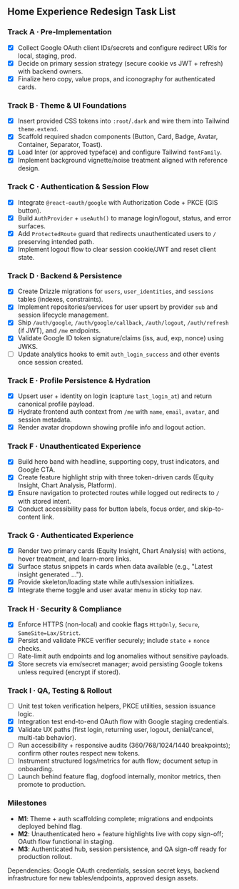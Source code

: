 ## Home Experience Redesign Task List

### Track A · Pre-Implementation
- [x] Collect Google OAuth client IDs/secrets and configure redirect URIs for local, staging, prod.
- [x] Decide on primary session strategy (secure cookie vs JWT + refresh) with backend owners.
- [x] Finalize hero copy, value props, and iconography for authenticated cards.

### Track B · Theme & UI Foundations
- [x] Insert provided CSS tokens into `:root`/`.dark` and wire them into Tailwind `theme.extend`.
- [x] Scaffold required shadcn components (Button, Card, Badge, Avatar, Container, Separator, Toast).
- [x] Load Inter (or approved typeface) and configure Tailwind `fontFamily`.
- [x] Implement background vignette/noise treatment aligned with reference design.

### Track C · Authentication & Session Flow
- [x] Integrate `@react-oauth/google` with Authorization Code + PKCE (GIS button).
- [x] Build `AuthProvider` + `useAuth()` to manage login/logout, status, and error surfaces.
- [x] Add `ProtectedRoute` guard that redirects unauthenticated users to `/` preserving intended path.
- [x] Implement logout flow to clear session cookie/JWT and reset client state.

### Track D · Backend & Persistence
- [x] Create Drizzle migrations for `users`, `user_identities`, and `sessions` tables (indexes, constraints).
- [x] Implement repositories/services for user upsert by provider `sub` and session lifecycle management.
- [x] Ship `/auth/google`, `/auth/google/callback`, `/auth/logout`, `/auth/refresh` (if JWT), and `/me` endpoints.
- [x] Validate Google ID token signature/claims (iss, aud, exp, nonce) using JWKS.
- [ ] Update analytics hooks to emit `auth_login_success` and other events once session created.

### Track E · Profile Persistence & Hydration
- [x] Upsert user + identity on login (capture `last_login_at`) and return canonical profile payload.
- [x] Hydrate frontend auth context from `/me` with `name`, `email`, `avatar`, and session metadata.
- [x] Render avatar dropdown showing profile info and logout action.

### Track F · Unauthenticated Experience
- [x] Build hero band with headline, supporting copy, trust indicators, and Google CTA.
- [x] Create feature highlight strip with three token-driven cards (Equity Insight, Chart Analysis, Platform).
- [x] Ensure navigation to protected routes while logged out redirects to `/` with stored intent.
- [x] Conduct accessibility pass for button labels, focus order, and skip-to-content link.

### Track G · Authenticated Experience
- [x] Render two primary cards (Equity Insight, Chart Analysis) with actions, hover treatment, and learn-more links.
- [x] Surface status snippets in cards when data available (e.g., "Latest insight generated …").
- [x] Provide skeleton/loading state while auth/session initializes.
- [x] Integrate theme toggle and user avatar menu in sticky top nav.

### Track H · Security & Compliance
- [x] Enforce HTTPS (non-local) and cookie flags `HttpOnly`, `Secure`, `SameSite=Lax/Strict`.
- [x] Persist and validate PKCE verifier securely; include `state` + `nonce` checks.
- [ ] Rate-limit auth endpoints and log anomalies without sensitive payloads.
- [x] Store secrets via env/secret manager; avoid persisting Google tokens unless required (encrypt if stored).

### Track I · QA, Testing & Rollout
- [ ] Unit test token verification helpers, PKCE utilities, session issuance logic.
- [x] Integration test end-to-end OAuth flow with Google staging credentials.
- [x] Validate UX paths (first login, returning user, logout, denial/cancel, multi-tab behavior).
- [ ] Run accessibility + responsive audits (360/768/1024/1440 breakpoints); confirm other routes respect new tokens.
- [ ] Instrument structured logs/metrics for auth flow; document setup in onboarding.
- [ ] Launch behind feature flag, dogfood internally, monitor metrics, then promote to production.

### Milestones
- **M1**: Theme + auth scaffolding complete; migrations and endpoints deployed behind flag.
- **M2**: Unauthenticated hero + feature highlights live with copy sign-off; OAuth flow functional in staging.
- **M3**: Authenticated hub, session persistence, and QA sign-off ready for production rollout.

Dependencies: Google OAuth credentials, session secret keys, backend infrastructure for new tables/endpoints, approved design assets.
